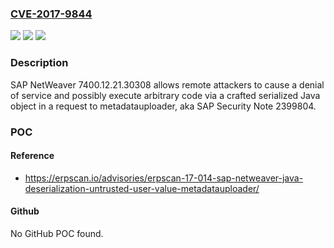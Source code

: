 ### [CVE-2017-9844](https://cve.mitre.org/cgi-bin/cvename.cgi?name=CVE-2017-9844)
![](https://img.shields.io/static/v1?label=Product&message=n%2Fa&color=blue)
![](https://img.shields.io/static/v1?label=Version&message=n%2Fa&color=blue)
![](https://img.shields.io/static/v1?label=Vulnerability&message=n%2Fa&color=brighgreen)

### Description

SAP NetWeaver 7400.12.21.30308 allows remote attackers to cause a denial of service and possibly execute arbitrary code via a crafted serialized Java object in a request to metadatauploader, aka SAP Security Note 2399804.

### POC

#### Reference
- https://erpscan.io/advisories/erpscan-17-014-sap-netweaver-java-deserialization-untrusted-user-value-metadatauploader/

#### Github
No GitHub POC found.


